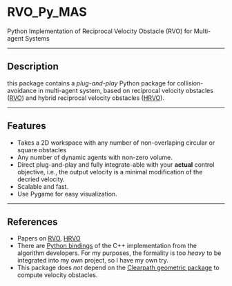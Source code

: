 RVO_Py_MAS
========

Python Implementation of Reciprocal Velocity Obstacle (RVO) for Multi-agent Systems

-----
Description
-----
this package contains a _plug-and-play_ Python package for collision-avoidance in multi-agent system, based on reciprocal velocity obstacles ([RVO](https://www.cs.unc.edu/~geom/RVO/icra2008.pdf)) and hybrid reciprocal velocity obstacles ([HRVO](https://www.cs.unc.edu/~geom/RVO/icra2008.pdf)).

-----
Features
-----
* Takes a 2D workspace with any number of non-overlaping circular or square obstacles
* Any number of dynamic agents with non-zero volume.  
* Direct plug-and-play and fully integrate-able  with your **actual** control objective, i.e., the output velocity is a minimal modification of the decried velocity.  
* Scalable and fast.
* Use Pygame for easy visualization.


----
References 
----
* Papers on [RVO](https://www.cs.unc.edu/~geom/RVO/icra2008.pdf), [HRVO](https://www.cs.unc.edu/~geom/RVO/icra2008.pdf)
* There are [Python bindings](https://github.com/sybrenstuvel/Python-RVO2) of the C++ implementation from the algorithm developers. For my purposes, the formality is too _heavy_ to be integrated into my own project, so I have my own try.
* This package does _not_ depend on the [Clearpath geometric package](http://pcl.intel-research.net/publications/clearpath_sca2009.pdf) to compute velocity obstacles.